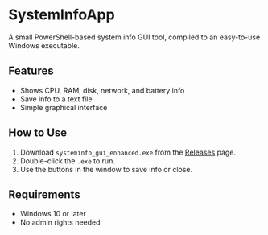 # SystemInfoApp

A small PowerShell-based system info GUI tool, compiled to an easy-to-use Windows executable.

## Features
- Shows CPU, RAM, disk, network, and battery info
- Save info to a text file
- Simple graphical interface

## How to Use
1. Download `systeminfo_gui_enhanced.exe` from the [Releases](https://github.com/arbes2/SystemInfoApp/releases) page.
2. Double-click the `.exe` to run.
3. Use the buttons in the window to save info or close.

## Requirements
- Windows 10 or later
- No admin rights needed
